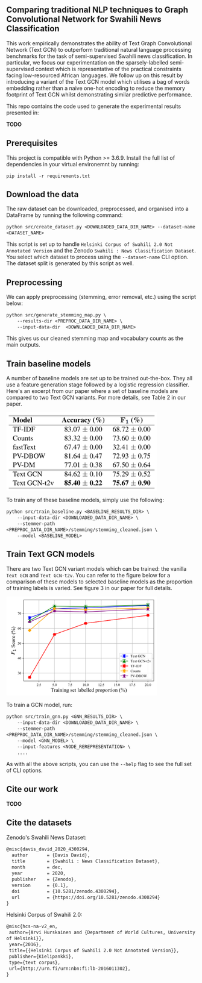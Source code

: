 ## Comparing traditional NLP techniques to Graph Convolutional Network for Swahili News Classification
This work empirically demonstrates the ability of Text Graph Convolutional Network (Text GCN) to outperform traditional natural language processing benchmarks for the task of semi-supervised Swahili news classification. In particular, we focus our experimentation on the sparsely-labelled semi-supervised context which is representative of the practical constraints facing low-resourced African languages. We follow up on this result by introducing a variant of the Text GCN model which utilises a bag of words embedding rather than a naive one-hot encoding to reduce the memory footprint of Text GCN whilst demonstrating similar predictive performance.

This repo contains the code used to generate the experimental results presented in:
> 
**TODO**

## Prerequisites
This project is compatible with Python >= 3.6.9. Install the full list of dependencies in your virtual environemnt by running:
```code
pip install -r requirements.txt
```

## Download the data
The raw dataset can be downloaded, preprocessed, and organised into a DataFrame by running the following command:
```code
python src/create_dataset.py <DOWNLOADED_DATA_DIR_NAME> --dataset-name <DATASET_NAME>
```
This script is set up to handle `Helsinki Corpus of Swahili 2.0 Not Annotated Version` and the Zenodo `Swahili : News Classification Dataset`. You select which dataset to process using the `--dataset-name` CLI option. The dataset split is generated by this script as well.

## Preprocessing
We can apply preprocessing (stemming, error removal, etc.) using the script below:
```code
python src/generate_stemming_map.py \
    --results-dir <PREPROC_DATA_DIR_NAME> \
    --input-data-dir  <DOWNLOADED_DATA_DIR_NAME>
```
This gives us our cleaned stemming map and vocabulary counts as the main outputs.

## Train baseline models
A number of baseline models are set up to be trained out-the-box. They all use a feature generation stage followed by a logistic regression classifier. Here's an excerpt from our paper where a set of baseline models are compared to two Text GCN variants. For more details, see Table 2 in our paper.

<img src="res/table-comparison.png" width="400">

To train any of these baseline models, simply use the following:
```code
python src/train_baseline.py <BASELINE_RESULTS_DIR> \
    --input-data-dir <DOWNLOADED_DATA_DIR_NAME> \
    --stemmer-path <PREPROC_DATA_DIR_NAME>/stemming/stemming_cleaned.json \
    --model <BASELINE_MODEL>
```

## Train Text GCN models
There are two Text GCN variant models which can be trained: the vanilla `Text GCN` and `Text GCN-t2v`. You can refer to the figure below for a comparison of these models to selected baseline models as the proportion of training labels is varied. See figure 3 in our paper for full details.

<img src="res/varying-label-proportion.png" width="400">


To train a GCN model, run:
```code
python src/train_gnn.py <GNN_RESULTS_DIR> \
    --input-data-dir <DOWNLOADED_DATA_DIR_NAME> \
    --stemmer-path <PREPROC_DATA_DIR_NAME>/stemming/stemming_cleaned.json \
    --model <GNN_MODEL> \
    --input-features <NODE_REREPRESENTATION> \
    ....
```
As with all the above scripts, you can use the `--help` flag to see the full set of CLI options.

## Cite our work

**TODO**

## Cite the datasets

Zenodo's Swahili News Dataset:
```
@misc{davis_david_2020_4300294,
  author       = {Davis David},
  title        = {Swahili : News Classification Dataset},
  month        = dec,
  year         = 2020,
  publisher    = {Zenodo},
  version      = {0.1},
  doi          = {10.5281/zenodo.4300294},
  url          = {https://doi.org/10.5281/zenodo.4300294}
}
```

Helsinki Corpus of Swahili 2.0:
```
@misc{hcs-na-v2_en,
 author={Arvi Hurskainen and {Department of World Cultures, University of Helsinki}},
 year={2016},
 title={{Helsinki Corpus of Swahili 2.0 Not Annotated Version}},
 publisher={Kielipankki},
 type={text corpus},
 url={http://urn.fi/urn:nbn:fi:lb-2016011302},
}
```
